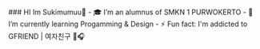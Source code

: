 <!-- ## Hi, I'm [Your Name]! 👋

- 📸 Instagram: [@rizqybs24](https://instagram.com/rizqybs24)

--!>
### HI Im Sukimumuu👋

- 🎓 I’m an alumnus of SMKN 1 PURWOKERTO
- 🌱 I’m currently learning Progamming & Design
- ⚡ Fun fact: I'm addicted to GFRIEND | 여자친구 🎵🎧
<!--
- 👯 I’m looking to collaborate on ...
- 🤔 I’m looking for help with ...
- 💬 Ask me about ...
- 📫 How to reach me: ...
- 😄 Pronouns: ...


![Sukimumuu github stats](https://github-readme-stats.vercel.app/api?username=sukimumuu)
--!>
